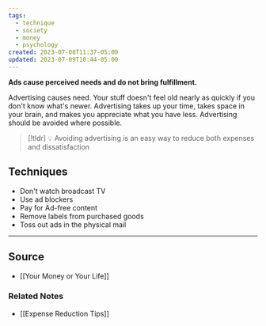 ```yaml
---
tags:
  - technique
  - society
  - money
  - psychology
created: 2023-07-08T11:37-05:00
updated: 2023-07-09T10:44-05:00
---
```

**Ads cause perceived needs and do not bring fulfillment.**

Advertising causes need. Your stuff doesn't feel old nearly as quickly if you don't know what's newer. Advertising takes up your time, takes space in your brain, and makes you appreciate what you have less. Advertising should be avoided where possible.

> [!tldr] 💡 Avoiding advertising is an easy way to reduce both expenses and dissatisfaction

## Techniques

- Don't watch broadcast TV
- Use ad blockers
- Pay for Ad-free content
- Remove labels from purchased goods
- Toss out ads in the physical mail

---

## Source
- [[Your Money or Your Life]]

### Related Notes
- [[Expense Reduction Tips]]